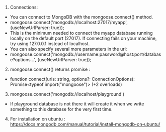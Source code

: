 01. Connections:
- You can connect to MongoDB with the mongoose.connect() method.
- mongoose.connect('mongodb://localhost:27017/myapp', {useNewUrlParser: true});
- This is the minimum needed to connect the myapp database running locally on the default port (27017). If connecting fails on your machine, try using 127.0.0.1 instead of localhost.
- You can also specify several more parameters in the uri:
- mongoose.connect('mongodb://username:password@host:port/database?options...', {useNewUrlParser: true});

02. mongoose.connect() returns promise :
- function connect(uris: string, options?: ConnectionOptions): Promise<typeof import("mongoose")> (+2 overloads)

03. mongoose.connect('mongodb://localhost/playground')
- If playground database is not there it will create it when we write something to this database for the very first time.

04. For installation on ubuntu : https://docs.mongodb.com/manual/tutorial/install-mongodb-on-ubuntu/

